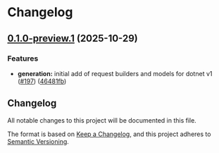 # Changelog

## [0.1.0-preview.1](https://github.com/microsoft/Agents-M365Copilot/compare/Microsoft.Agents.M365Copilot-v0.1.0-preview.0...Microsoft.Agents.M365Copilot-v0.1.0-preview.1) (2025-10-29)


### Features

* **generation:** initial add of request builders and models for dotnet v1 ([#197](https://github.com/microsoft/Agents-M365Copilot/issues/197)) ([46481fb](https://github.com/microsoft/Agents-M365Copilot/commit/46481fb8fc00e209ecc0ab7a945e2a381243d88d))

## Changelog

All notable changes to this project will be documented in this file.

The format is based on [Keep a Changelog](https://keepachangelog.com/en/1.0.0/), and this project adheres to [Semantic Versioning](https://semver.org/spec/v2.0.0.html).
